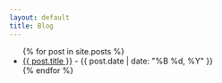 ```yaml
---
layout: default
title: Blog
---
```


<ul>
{% for post in site.posts %}
  <li><a href="{{ post.url }}">{{ post.title }}</a> - {{ post.date | date: "%B %d, %Y" }}</li>
{% endfor %}
</ul>
